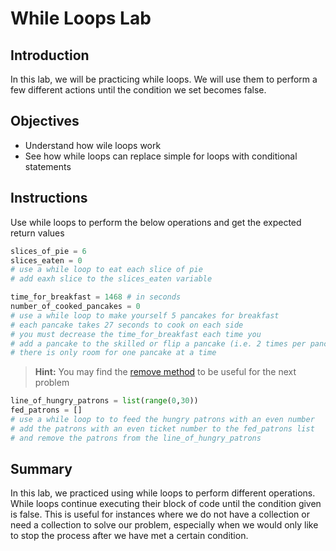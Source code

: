 
# While Loops Lab

## Introduction
In this lab, we will be practicing while loops. We will use them to perform a few different actions until the condition we set becomes false. 

## Objectives
* Understand how wile loops work
* See how while loops can replace simple for loops with conditional statements

## Instructions
Use while loops to perform the below operations and get the expected return values


```python
slices_of_pie = 6
slices_eaten = 0
# use a while loop to eat each slice of pie
# add eaxh slice to the slices_eaten variable
```


```python
time_for_breakfast = 1468 # in seconds
number_of_cooked_pancakes = 0
# use a while loop to make yourself 5 pancakes for breakfast
# each pancake takes 27 seconds to cook on each side
# you must decrease the time_for_breakfast each time you 
# add a pancake to the skilled or flip a pancake (i.e. 2 times per pancake)
# there is only room for one pancake at a time
```

> **Hint:** You may find the [remove method](https://www.programiz.com/python-programming/methods/list/remove) to be useful for the next problem


```python
line_of_hungry_patrons = list(range(0,30))
fed_patrons = []
# use a while loop to to feed the hungry patrons with an even number
# add the patrons with an even ticket number to the fed_patrons list
# and remove the patrons from the line_of_hungry_patrons
```

## Summary

In this lab, we practiced using while loops to perform different operations. While loops continue executing their block of code until the condition given is false. This is useful for instances where we do not have a collection or need a collection to solve our problem, especially when we would only like to stop the process after we have met a certain condition.
